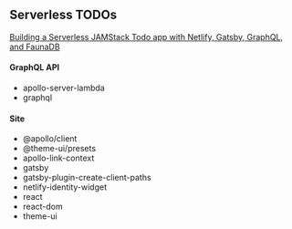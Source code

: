 ## Serverless TODOs

[Building a Serverless JAMStack Todo app with Netlify, Gatsby, GraphQL, and FaunaDB](https://egghead.io/lessons/graphql-backing-a-serverless-graphql-api-on-netlify-with-faunadb-for-data-storage)

#### GraphQL API

- apollo-server-lambda
- graphql

#### Site

- @apollo/client
- @theme-ui/presets
- apollo-link-context
- gatsby
- gatsby-plugin-create-client-paths
- netlify-identity-widget
- react
- react-dom
- theme-ui

